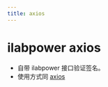 ```yaml
---
title: axios
---
```

# ilabpower axios

- 自带 ilabpower 接口验证签名。
- 使用方式同 [axios](http://www.axios-js.com/zh-cn/docs/)
